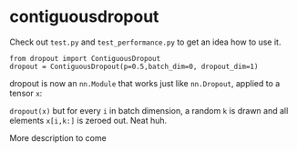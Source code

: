 # contiguousdropout

Check out `test.py` and `test_performance.py` to get an idea how to use it.


```
from dropout import ContiguousDropout
dropout = ContiguousDropout(p=0.5,batch_dim=0, dropout_dim=1)
````
dropout is now an `nn.Module` that works just like `nn.Dropout`, applied to a tensor `x`: 

`dropout(x)` but for every `i` in batch dimension, a random `k` is drawn and all elements  `x[i,k:]` is zeroed out. Neat huh.

More description to come
